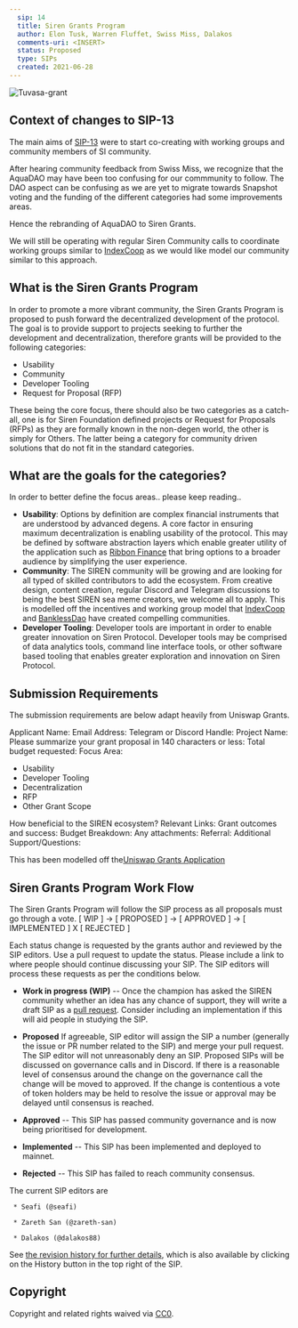 ```yaml
---
  sip: 14
  title: Siren Grants Program
  author: Elon Tusk, Warren Fluffet, Swiss Miss, Dalakos
  comments-uri: <INSERT>
  status: Proposed
  type: SIPs
  created: 2021-06-28
---
```


  ![Tuvasa-grant](https://user-images.githubusercontent.com/74500786/123841105-04c2d880-d8c4-11eb-81e6-62520d4cf25c.jpg)

## Context of changes to SIP-13
The main aims of [SIP-13](https://gov.sirenmarkets.com/t/sip-13-aqua-minimal-viable-dao-mvd/239/5) were to start co-creating with working groups and community members of SI community.

After hearing community feedback from Swiss Miss, we recognize that the AquaDAO may have been too confusing for our commmunity to follow. The DAO aspect can be confusing as we are yet to migrate towards Snapshot voting and the funding of the different categories had some improvements areas.

Hence the rebranding of AquaDAO to Siren Grants.

We will still be operating with regular Siren Community calls to coordinate working groups similar to [IndexCoop](https://gov.indexcoop.com) as we would like model our community similar to this approach.  

## What is the Siren Grants Program

In order to promote a more vibrant community, the Siren Grants Program is proposed to push forward the decentralized development of the protocol. The goal is to provide support to projects seeking to further the development and decentralization, therefore grants will be provided to the following categories:

- Usability
- Community
- Developer Tooling
- Request for Proposal (RFP)

These being the core focus, there should also be two categories as a catch-all, one is for Siren Foundation defined projects or Request for Proposals (RFPs) as they are formally known in the non-degen world, the other is simply for Others. The latter being a category for community driven solutions that do not fit in the standard categories. 

## What are the goals for the categories?

In order to better define the focus areas.. please keep reading..
  
* **Usability**: Options by definition are complex financial instruments that are understood by advanced degens. A core factor in ensuring maximum decentralization is enabling usability of the protocol. This may be defined by software abstraction layers which enable greater utility of the application such as [Ribbon Finance](https://www.ribbon.finance) that bring options to a broader audience by simplifying the user experience.
* **Community**: The SIREN community will be growing and are looking for all typed of skilled contributors to add the ecosystem. From creative design, content creation, regular Discord and Telegram discussions to being the best SIREN sea meme creators, we welcome all to apply. This is modelled off the incentives and working group model that [IndexCoop](https://gov.indexcoop.com) and [BanklessDao](https://www.bankless.community) have created compelling communities. 
* **Developer Tooling**: Developer tools are important in order to enable greater innovation on Siren Protocol. Developer tools may be comprised of data analytics tools, command line interface tools, or other software based tooling that enables greater exploration and innovation on Siren Protocol.


## Submission Requirements

The submission requirements are below adapt heavily from Uniswap Grants.

Applicant Name: 
Email Address: 
Telegram or Discord Handle: 
Project Name: 
Please summarize your grant proposal in 140 characters or less:
Total budget requested: 
Focus Area:
* Usability
* Developer Tooling
* Decentralization
* RFP
* Other Grant Scope 

How beneficial to the SIREN ecosystem? 
Relevant Links:
Grant outcomes and success:
Budget Breakdown:
Any attachments:
Referral:
Additional Support/Questions:
  
This has been modelled off the[Uniswap Grants Application](https://airtable.com/shrEXXxXB1humz7VS)
  
## Siren Grants Program Work Flow

The Siren Grants Program will follow the SIP process as all proposals must go through a vote. 
[ WIP ] -> [ PROPOSED ] -> [ APPROVED ] -> [ IMPLEMENTED ] X [ REJECTED ] 

Each status change is requested by the grants author and reviewed by the SIP
editors. Use a pull request to update the status. Please include a link to where
people should continue discussing your SIP. The SIP editors will process these
requests as per the conditions below.

* **Work in progress (WIP)** -- Once the champion has asked the SIREN community
  whether an idea has any chance of support, they will write a draft SIP as a
[pull request]. Consider including an implementation if this will aid people in
studying the SIP.
* **Proposed** If agreeable, SIP editor will assign the SIP a number (generally
  the issue or PR number related to the SIP) and merge your pull request. The
SIP editor will not unreasonably deny an SIP. Proposed SIPs will be discussed on
governance calls and in Discord. If there is a reasonable level of consensus
around the change on the governance call the change will be moved to approved.
If the change is contentious a vote of token holders may be held to resolve the
issue or approval may be delayed until consensus is reached.
* **Approved** -- This SIP has passed community governance and is now being
  prioritised for development.
  
* **Implemented** -- This SIP has been implemented and deployed to mainnet.

* **Rejected** -- This SIP has failed to reach community consensus.

The current SIP editors are

` * Seafi (@seafi)`

` * Zareth San (@zareth-san)`

` * Dalakos (@dalakos88)`


See [the revision history for further
details](https://github.com/sirenmarkets/SIPs), which is also available by
clicking on the History button in the top right of the SIP.

[the SIREN GitHub]: https://github.com/sirenmarkets/SIPs/issues
[pull request]: https://github.com/sirenmarkets/SIPs/pulls
[markdown]: https://github.com/adam-p/markdown-here/wiki/Markdown-Cheatsheet
[Bitcoin's BIP-0001]: https://github.com/bitcoin/bips
[Python's PEP-0001]: https://www.python.org/dev/peps/

## Copyright
Copyright and related rights waived via [CC0](https://creativecommons.org/publicdomain/zero/1.0/).

